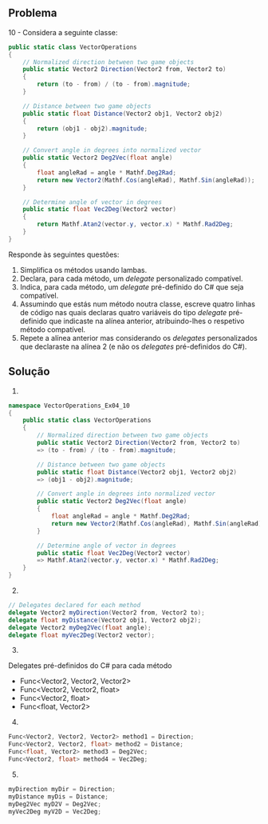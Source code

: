 ## Problema

10 - Considera a seguinte classe:

```cs
public static class VectorOperations
{
    // Normalized direction between two game objects
    public static Vector2 Direction(Vector2 from, Vector2 to)
    {
        return (to - from) / (to - from).magnitude;
    }

    // Distance between two game objects
    public static float Distance(Vector2 obj1, Vector2 obj2)
    {
        return (obj1 - obj2).magnitude;
    }

    // Convert angle in degrees into normalized vector
    public static Vector2 Deg2Vec(float angle)
    {
        float angleRad = angle * Mathf.Deg2Rad;
        return new Vector2(Mathf.Cos(angleRad), Mathf.Sin(angleRad));
    }

    // Determine angle of vector in degrees
    public static float Vec2Deg(Vector2 vector)
    {
        return Mathf.Atan2(vector.y, vector.x) * Mathf.Rad2Deg;
    }
}
```

Responde às seguintes questões:

1.  Simplifica os métodos usando lambas.
2.  Declara, para cada método, um _delegate_ personalizado compatível.
3.  Indica, para cada método, um _delegate_ pré-definido do C# que seja
    compatível.
4.  Assumindo que estás num método noutra classe, escreve quatro linhas de
    código nas quais declaras quatro variáveis do tipo _delegate_ pré-definido
    que indicaste na alínea anterior, atribuindo-lhes o respetivo método
    compatível.
5.  Repete a alínea anterior mas considerando os _delegates_ personalizados que
    declaraste na alínea 2 (e não os _delegates_ pré-definidos do C#).
	
## Solução

1.
```cs
namespace VectorOperations_Ex04_10
{
    public static class VectorOperations
    {
        // Normalized direction between two game objects
        public static Vector2 Direction(Vector2 from, Vector2 to) 
		=> (to - from) / (to - from).magnitude;

        // Distance between two game objects
        public static float Distance(Vector2 obj1, Vector2 obj2) 
		=> (obj1 - obj2).magnitude;

        // Convert angle in degrees into normalized vector
        public static Vector2 Deg2Vec(float angle)
        {
            float angleRad = angle * Mathf.Deg2Rad;
            return new Vector2(Mathf.Cos(angleRad), Mathf.Sin(angleRad));
        }

        // Determine angle of vector in degrees
        public static float Vec2Deg(Vector2 vector) 
		=> Mathf.Atan2(vector.y, vector.x) * Mathf.Rad2Deg;
    }
}
```

2.
```cs
// Delegates declared for each method
delegate Vector2 myDirection(Vector2 from, Vector2 to);
delegate float myDistance(Vector2 obj1, Vector2 obj2);
delegate Vector2 myDeg2Vec(float angle);
delegate float myVec2Deg(Vector2 vector);
```

3.
Delegates pré-definidos do C# para cada método
* Func<Vector2, Vector2, Vector2>
* Func<Vector2, Vector2, float>
* Func<Vector2, float>
* Func<float, Vector2>

4.
```cs
Func<Vector2, Vector2, Vector2> method1 = Direction;
Func<Vector2, Vector2, float> method2 = Distance;
Func<float, Vector2> method3 = Deg2Vec;
Func<Vector2, float> method4 = Vec2Deg;
```

5.
```cs
myDirection myDir = Direction;
myDistance myDis = Distance;
myDeg2Vec myD2V = Deg2Vec;
myVec2Deg myV2D = Vec2Deg;
```